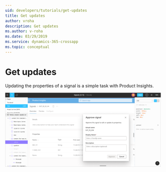 ```yaml
---
uid: developers/tutorials/get-updates
title: Get updates
author: vroha
description: Get updates
ms.author: v-roha
ms.date: 03/29/2019
ms.service: dynamics-365-crossapp
ms.topic: conceptual
---
```


# Get updates

Updating the properties of a signal is a simple task with Product Insights.

![Getting an update](updates.png)
